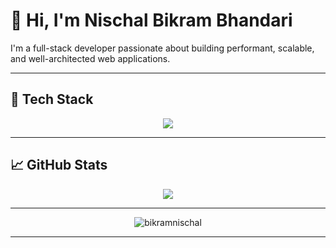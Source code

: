 # 👋 Hi, I'm Nischal Bikram Bhandari

I'm a full-stack developer passionate about building performant, scalable, and well-architected web applications.

---

## 🧰 Tech Stack

<p align="center">
  <img src="https://skillicons.dev/icons?i=ts,react,nextjs,nodejs,express,tailwind,python,dotnet,bash,nginx,postgres,git,githubactions" />
</p>

---

## 📈 GitHub Stats

<p align="center">
  <img src="https://nirzak-streak-stats.vercel.app/?user=bikramnischal&theme=dark&hide_border=false" />
</p>

---
<p align="center"><img align="center" src="https://github-readme-stats.vercel.app/api/top-langs?username=bikramnischal&show_icons=true&locale=en&layout=compact&theme=dark" alt="bikramnischal" /></p>

---
